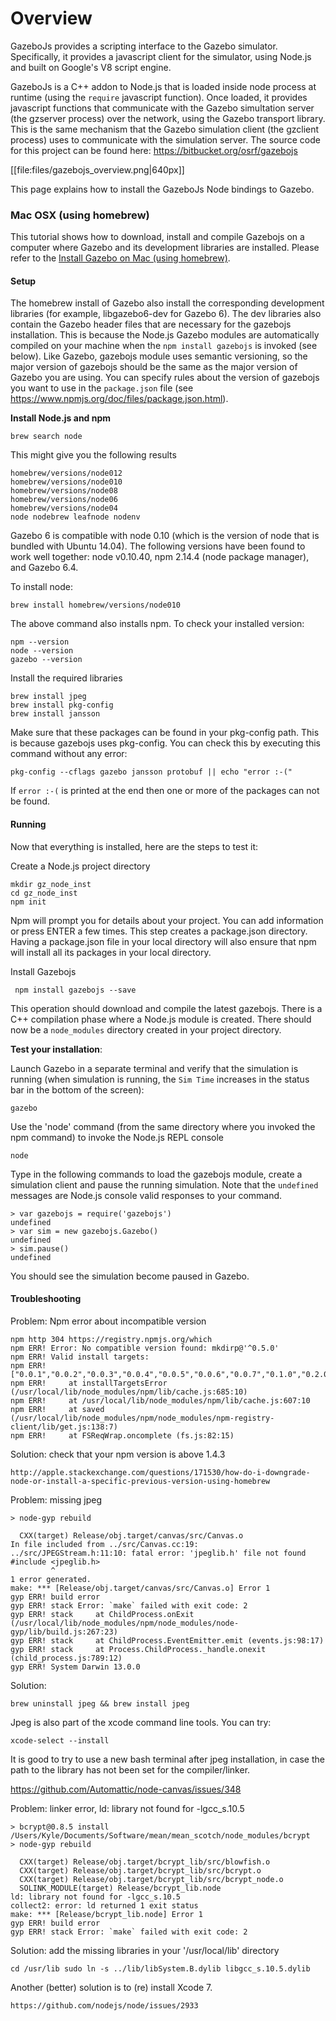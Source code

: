 # Overview

GazeboJs provides a scripting interface to the Gazebo simulator. Specifically, it provides a javascript client for the simulator, using Node.js and built on Google's V8 script engine.

GazeboJs is a C++ addon to Node.js that is loaded inside node process at runtime (using the `require` javascript function). Once loaded, it provides javascript functions that communicate with the Gazebo simultation server (the gzserver process) over the network, using the Gazebo transport library.
This is the same mechanism that the Gazebo simulation client (the gzclient process) uses to communicate with the simulation server.
The source code for this project can be found here: <https://bitbucket.org/osrf/gazebojs>

[[file:files/gazebojs_overview.png|640px]]

This page explains how to install the GazeboJs Node bindings to Gazebo.




### Mac OSX (using homebrew)

This tutorial shows how to download, install and compile Gazebojs on a computer where Gazebo and its  development libraries are installed.
Please refer to the [Install Gazebo on Mac (using homebrew)](http://gazebosim.org/tutorials?tut=install_on_mac&cat=install).

#### Setup

The homebrew install of Gazebo also install the corresponding development libraries (for example, libgazebo6-dev for Gazebo 6). The dev libraries also contain the Gazebo header files that are necessary for the gazebojs installation. This is because the Node.js Gazebo modules are automatically compiled on your machine when the `npm install gazebojs` is invoked (see below).
Like Gazebo, gazebojs module uses semantic versioning, so the major version of gazebojs should be the same as the major version of Gazebo you are using. You can specify rules about the version of gazebojs you want to use in the `package.json` file (see https://www.npmjs.org/doc/files/package.json.html).

**Install Node.js and npm**

    brew search node

This might give you the following results

    homebrew/versions/node012
    homebrew/versions/node010
    homebrew/versions/node08
    homebrew/versions/node06
    homebrew/versions/node04
    node nodebrew leafnode nodenv

Gazebo 6 is compatible with node 0.10 (which is the version of node that is bundled with Ubuntu 14.04). The following versions have been found to work well together: node v0.10.40, npm 2.14.4 (node package manager), and Gazebo 6.4.

To install node:

    brew install homebrew/versions/node010

The above command also installs npm. To check your installed version:

    npm --version
    node --version
    gazebo --version


Install the required libraries

    brew install jpeg
    brew install pkg-config
    brew install jansson

Make sure that these packages can be found in your pkg-config path. This is because gazebojs uses pkg-config.  You can check this by executing this command without any error:

    pkg-config --cflags gazebo jansson protobuf || echo "error :-("

If `error :-(` is printed at the end then one or more of the packages can not be found.

#### Running

Now that everything is installed, here are the steps to test it:


Create a Node.js project directory

    mkdir gz_node_inst
    cd gz_node_inst
    npm init

Npm will prompt you for details about your project. You can add information or press ENTER a few times. This step creates a package.json directory. Having a package.json file in your local directory will also ensure that npm will install all its packages in your local directory.

Install Gazebojs

     npm install gazebojs --save

This operation should download and compile the latest gazebojs. There is a C++
compilation phase where a Node.js module is created. There should now be a
`node_modules` directory created in your project directory.


**Test your installation**:

Launch Gazebo in a separate terminal and verify that the simulation is running (when simulation is running, the `Sim Time` increases in the status bar in the bottom of the screen):

    gazebo


Use the 'node' command (from the same directory where you invoked the npm
command) to invoke the Node.js REPL console

    node

Type in the following commands to load the gazebojs module, create a
simulation client and pause the running simulation. Note that the `undefined` messages are Node.js console valid responses to your command.

    > var gazebojs = require('gazebojs')
    undefined
    > var sim = new gazebojs.Gazebo()
    undefined
    > sim.pause()
    undefined

You should see the simulation become paused in Gazebo.

#### Troubleshooting


Problem: Npm error about incompatible version

    npm http 304 https://registry.npmjs.org/which
    npm ERR! Error: No compatible version found: mkdirp@'^0.5.0'
    npm ERR! Valid install targets:
    npm ERR! ["0.0.1","0.0.2","0.0.3","0.0.4","0.0.5","0.0.6","0.0.7","0.1.0","0.2.0","0.2.1","0.2.2","0.3.0","0.3.1","0.3.2","0.3.3","0.3.4","0.3.5","0.4.0","0.4.1","0.4.2","0.5.0","0.5.1"]
    npm ERR!     at installTargetsError (/usr/local/lib/node_modules/npm/lib/cache.js:685:10)
    npm ERR!     at /usr/local/lib/node_modules/npm/lib/cache.js:607:10
    npm ERR!     at saved (/usr/local/lib/node_modules/npm/node_modules/npm-registry-client/lib/get.js:138:7)
    npm ERR!     at FSReqWrap.oncomplete (fs.js:82:15)


Solution: check that your npm version is above 1.4.3

    http://apple.stackexchange.com/questions/171530/how-do-i-downgrade-node-or-install-a-specific-previous-version-using-homebrew


Problem: missing jpeg


    > node-gyp rebuild

      CXX(target) Release/obj.target/canvas/src/Canvas.o
    In file included from ../src/Canvas.cc:19:
    ../src/JPEGStream.h:11:10: fatal error: 'jpeglib.h' file not found
    #include <jpeglib.h>
             ^
    1 error generated.
    make: *** [Release/obj.target/canvas/src/Canvas.o] Error 1
    gyp ERR! build error
    gyp ERR! stack Error: `make` failed with exit code: 2
    gyp ERR! stack     at ChildProcess.onExit (/usr/local/lib/node_modules/npm/node_modules/node-gyp/lib/build.js:267:23)
    gyp ERR! stack     at ChildProcess.EventEmitter.emit (events.js:98:17)
    gyp ERR! stack     at Process.ChildProcess._handle.onexit (child_process.js:789:12)
    gyp ERR! System Darwin 13.0.0

Solution:

    brew uninstall jpeg && brew install jpeg


Jpeg is also part of the xcode command line tools. You can try:

    xcode-select --install

It is good to try to use a new bash terminal after jpeg installation, in case the path to the library has not been set for the compiler/linker.

   https://github.com/Automattic/node-canvas/issues/348

Problem: linker error, ld: library not found for -lgcc_s.10.5

    > bcrypt@0.8.5 install /Users/Kyle/Documents/Software/mean/mean_scotch/node_modules/bcrypt
    > node-gyp rebuild

      CXX(target) Release/obj.target/bcrypt_lib/src/blowfish.o
      CXX(target) Release/obj.target/bcrypt_lib/src/bcrypt.o
      CXX(target) Release/obj.target/bcrypt_lib/src/bcrypt_node.o
      SOLINK_MODULE(target) Release/bcrypt_lib.node
    ld: library not found for -lgcc_s.10.5
    collect2: error: ld returned 1 exit status
    make: *** [Release/bcrypt_lib.node] Error 1
    gyp ERR! build error
    gyp ERR! stack Error: `make` failed with exit code: 2

Solution: add the missing libraries in your '/usr/local/lib' directory

    cd /usr/lib sudo ln -s ../lib/libSystem.B.dylib libgcc_s.10.5.dylib

Another (better) solution is to (re) install Xcode 7.

    https://github.com/nodejs/node/issues/2933
